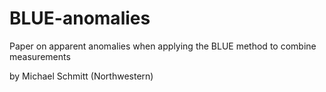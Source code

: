 # BLUE-anomalies
Paper on apparent anomalies when applying the BLUE method to combine measurements

by Michael Schmitt (Northwestern)
